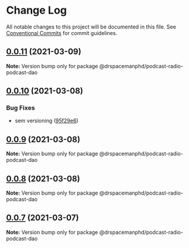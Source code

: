 # Change Log

All notable changes to this project will be documented in this file.
See [Conventional Commits](https://conventionalcommits.org) for commit guidelines.

## [0.0.11](https://github.com/drspacemanphd/podcast-radio-web/compare/@drspacemanphd/podcast-radio-podcast-dao@0.0.10...@drspacemanphd/podcast-radio-podcast-dao@0.0.11) (2021-03-09)

**Note:** Version bump only for package @drspacemanphd/podcast-radio-podcast-dao





## [0.0.10](https://github.com/drspacemanphd/podcast-radio-web/compare/@drspacemanphd/podcast-radio-podcast-dao@0.0.9...@drspacemanphd/podcast-radio-podcast-dao@0.0.10) (2021-03-08)


### Bug Fixes

* sem versioning ([95f29e6](https://github.com/drspacemanphd/podcast-radio-web/commit/95f29e60c8a9a222802b05bc2153a71ceed41f5a))





## [0.0.9](https://github.com/drspacemanphd/podcast-radio-web/compare/@drspacemanphd/podcast-radio-podcast-dao@0.0.8...@drspacemanphd/podcast-radio-podcast-dao@0.0.9) (2021-03-08)

**Note:** Version bump only for package @drspacemanphd/podcast-radio-podcast-dao





## [0.0.8](https://github.com/drspacemanphd/podcast-radio-web/compare/@drspacemanphd/podcast-radio-podcast-dao@0.0.7...@drspacemanphd/podcast-radio-podcast-dao@0.0.8) (2021-03-08)

**Note:** Version bump only for package @drspacemanphd/podcast-radio-podcast-dao





## [0.0.7](https://github.com/drspacemanphd/podcast-radio-web/compare/@drspacemanphd/podcast-radio-podcast-dao@0.0.6...@drspacemanphd/podcast-radio-podcast-dao@0.0.7) (2021-03-07)

**Note:** Version bump only for package @drspacemanphd/podcast-radio-podcast-dao
